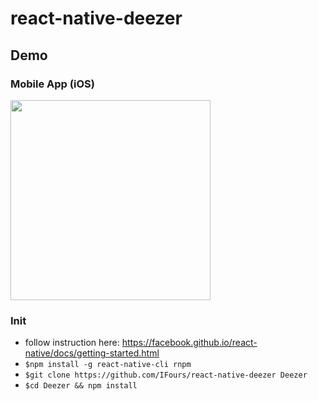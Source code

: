 # react-native-deezer

## Demo

### Mobile App (iOS)
<img src="assets/deezer.gif" width="320">

### Init

- follow instruction here:  https://facebook.github.io/react-native/docs/getting-started.html
- `$npm install -g react-native-cli rnpm`
- `$git clone https://github.com/IFours/react-native-deezer Deezer`
- `$cd Deezer && npm install`
